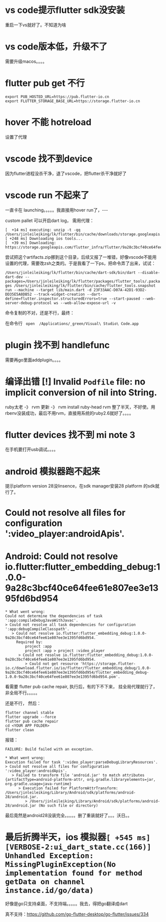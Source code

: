 #  vs code提示flutter sdk没安装

重启一下vs就好了。不知道为啥

# vs code版本低，升级不了 

需要升级macos。。。。

# flutter pub get 不行

```
export PUB_HOSTED_URL=https://pub.flutter-io.cn
export FLUTTER_STORAGE_BASE_URL=https://storage.flutter-io.cn
```

# hover 不能 hotreload

设置了代理


# vscode 找不到device

因为flutter进程没杀干净，退了vscode，把flutter杀干净就好了

# vscode run 不起来了

一直卡在 launching。。。。。我直接用hover run了，--- 


custom pallet 可以开启dart log， 需用代理：

```
[  +14 ms] executing: unzip -t -qq /Users/jinleileiking/lk/flutter/bin/cache/downloads/storage.googleapis.com/flutter_infra/flutter/9a28c3bcf40ce64fee61e807ee3e1395fd6bd954/ios/artifacts.zip
[ +248 ms] Downloading ios tools...
[  +39 ms] Downloading: https://storage.googleapis.com/flutter_infra/flutter/9a28c3bcf40ce64fee61e807ee3e1395fd6bd954/ios/artifacts.zip
```

尝试把这个artifacts.zip挪到这个目录，后续又报了一堆错，好像vscode不能用设置的代理，需要改zsh之类的。于是我看了一下ps，把命令弄了出来，试试：

`/Users/jinleileiking/lk/flutter/bin/cache/dart-sdk/bin/dart --disable-dart-dev --packages=/Users/jinleileiking/lk/flutter/packages/flutter_tools/.packages /Users/jinleileiking/lk/flutter/bin/cache/flutter_tools.snapshot run --machine --target lib/main.dart -d 23F33AAC-D07A-42D1-93D2-DD35E5A8DB52 --track-widget-creation --dart-define=flutter.inspector.structuredErrors=true --start-paused --web-server-debug-protocol ws --web-allow-expose-url -v`

命令复制的不对，还是不行，最终：

在命令行 ` open  /Applications/_green/Visual\ Studio\ Code.app`


# plugin 找不到 handlefunc

需要再go里面addplugin。。。。


# 编译出错                [!] Invalid `Podfile` file: no implicit conversion of nil into String.

ruby太老 -》 rvm 更新 -》 rvm install ruby-head rvm 整了半天，不好使。用rbenv没装成功，最后不用rvm，直接用系统的ruby2.6就好了。。。。


# flutter devices 找不到 mi note 3 

在手机要打开usb调试。。。。

# android 模拟器跑不起来

提示platform version 28没linsence，在sdk manager安装28 platform 的sdk就行了。


#  Could not resolve all files for configuration ':video_player:androidApis'.



# Android: Could not resolve io.flutter:flutter_embedding_debug:1.0.0-9a28c3bcf40ce64fee61e807ee3e1395fd6bd954

```
* What went wrong:
Could not determine the dependencies of task ':app:compileDebugJavaWithJavac'.
> Could not resolve all task dependencies for configuration ':app:debugCompileClasspath'.
   > Could not resolve io.flutter:flutter_embedding_debug:1.0.0-9a28c3bcf40ce64fee61e807ee3e1395fd6bd954.
     Required by:
         project :app
         project :app > project :video_player
      > Could not resolve io.flutter:flutter_embedding_debug:1.0.0-9a28c3bcf40ce64fee61e807ee3e1395fd6bd954.
         > Could not get resource 'https://storage.flutter-io.c/download.flutter.io/io/flutter/flutter_embedding_debug/1.0.0-9a28c3bcf40ce64fee61e807ee3e1395fd6bd954/flutter_embedding_debug-1.0.0-9a28c3bcf40ce64fee61e807ee3e1395fd6bd954.pom'.
```

看需要 flutter pub cache repair, 执行后，有的下不下来， 挂全局代理就行了， 非全局不行。。。。。

还是不行， 然后：

```
flutter channel stable
flutter upgrade --force
flutter pub cache repair
cd <YOUR APP FOLDER>
flutter clean
```

报错：


```
FAILURE: Build failed with an exception.

* What went wrong:
Execution failed for task ':video_player:parseDebugLibraryResources'.
> Could not resolve all files for configuration ':video_player:androidApis'.
   > Failed to transform file 'android.jar' to match attributes {artifactType=android-platform-attr, org.gradle.libraryelements=jar, org.gradle.usage=java-runtime}
      > Execution failed for PlatformAttrTransform: /Users/jinleileiking/Library/Android/sdk/platforms/android-28/android.jar.
         > /Users/jinleileiking/Library/Android/sdk/platforms/android-28/android.jar (No such file or directory)
```


最后竟然是android28没装完全。。。。。删了重装就好了。。。沃日。。



# 最后折腾半天，ios 模拟器`[ +545 ms] [VERBOSE-2:ui_dart_state.cc(166)] Unhandled Exception: MissingPluginException(No implementation found for method getData on channel instance.id/go/data)`

好像是go只支持桌面，不支持端。。。。。我去，得把go翻译成dart

真不支持：https://github.com/go-flutter-desktop/go-flutter/issues/334


